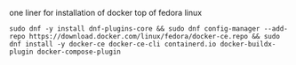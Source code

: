 one liner for installation of docker top of fedora linux

```
sudo dnf -y install dnf-plugins-core && sudo dnf config-manager --add-repo https://download.docker.com/linux/fedora/docker-ce.repo && sudo dnf install -y docker-ce docker-ce-cli containerd.io docker-buildx-plugin docker-compose-plugin 
```
